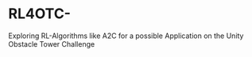 # RL4OTC-
Exploring RL-Algorithms like A2C for a possible Application on the Unity Obstacle Tower Challenge 
